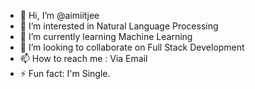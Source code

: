 - 👋 Hi, I’m @aimiitjee
- 👀 I’m interested in Natural Language Processing
- 🌱 I’m currently learning Machine Learning
- 💞️ I’m looking to collaborate on Full Stack Development
- 📫 How to reach me : Via Email
- ⚡ Fun fact: I'm Single.

<!---
aimiitjee/aimiitjee is a ✨ special ✨ repository because its `README.md` (this file) appears on your GitHub profile.
You can click the Preview link to take a look at your changes.
--->
